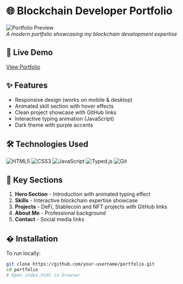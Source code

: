 # 🌐 Blockchain Developer Portfolio

![Portfolio Preview](./preview.png)  
*A modern portfolio showcasing my blockchain development expertise*

## 🚀 Live Demo
[View Portfolio](https://your-username.github.io/portfolio/)  

## ✨ Features
- Responsive design (works on mobile & desktop)
- Animated skill section with hover effects
- Clean project showcase with GitHub links
- Interactive typing animation (JavaScript)
- Dark theme with purple accents

## 🛠️ Technologies Used
![HTML5](https://img.shields.io/badge/HTML5-E34F26?style=flat&logo=html5&logoColor=white)
![CSS3](https://img.shields.io/badge/CSS3-1572B6?style=flat&logo=css3&logoColor=white)
![JavaScript](https://img.shields.io/badge/JavaScript-F7DF1E?style=flat&logo=javascript&logoColor=black)
![Typed.js](https://img.shields.io/badge/Typed.js-000000?style=flat)
![Git](https://img.shields.io/badge/Git-F05032?style=flat&logo=git&logoColor=white)

## 📌 Key Sections
1. **Hero Section** - Introduction with animated typing effect
2. **Skills** - Interactive blockchain expertise showcase
3. **Projects** - DeFi, Stablecoin and NFT projects with GitHub links
4. **About Me** - Professional background
5. **Contact** - Social media links

## � Installation
To run locally:
```bash
git clone https://github.com/your-username/portfolio.git
cd portfolio
# Open index.html in browser